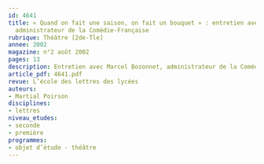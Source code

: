 ```yaml
---
id: 4641
title: « Quand on fait une saison, on fait un bouquet » : entretien avec Marcel Bozonnet,
  administrateur de la Comédie-Française
rubrique: Théâtre [2de-Tle]
annee: 2002
magazine: n°2 août 2002
pages: 13
description: Entretien avec Marcel Bozonnet, administrateur de la Comédie-Française.
article_pdf: 4641.pdf
revue: L’école des lettres des lycées
auteurs:
- Martial Poirson
disciplines:
- lettres
niveau_etudes:
- seconde
- première
programmes:
- objet d’étude - théâtre
---
```

